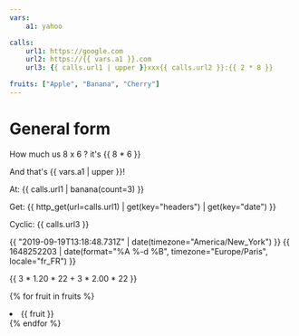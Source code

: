 ```yaml
---
vars:
    a1: yahoo

calls:
    url1: https://google.com 
    url2: https://{{ vars.a1 }}.com
    url3: {{ calls.url1 | upper }}xxx{{ calls.url2 }}:{{ 2 * 8 }}

fruits: ["Apple", "Banana", "Cherry"]
---
```


# General form

How much us 8 x 6 ? it's {{ 8 * 6 }}

And that's {{ vars.a1 | upper }}!

At: {{ calls.url1 | banana(count=3) }}

Get: {{ http_get(url=calls.url1) | get(key="headers") |  get(key="date") }}

Cyclic: {{ calls.url3 }}

{{ "2019-09-19T13:18:48.731Z" | date(timezone="America/New_York") }}
{{ 1648252203 | date(format="%A %-d %B", timezone="Europe/Paris", locale="fr_FR") }}

{{ 3 * 1.20 * 22 + 3 * 2.00 * 22 }}

{% for fruit in fruits %}
  <li>{{ fruit }}</li>
{% endfor %}